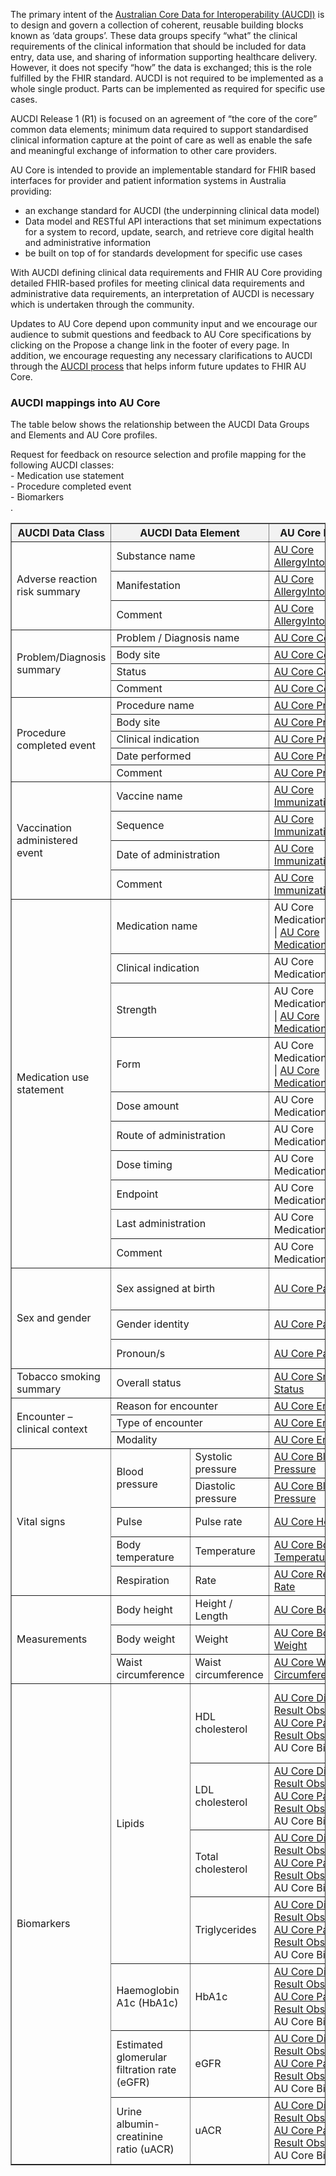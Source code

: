 The primary intent of the <a href="https://confluence.csiro.au/display/FHIR/AUCDI+Release+1">Australian Core Data for Interoperability (AUCDI)</a> is to design and govern a collection of coherent, reusable building blocks known as ‘data groups’. These data groups specify “what” the clinical requirements of the clinical information that should be included for data entry, data use, and sharing of information supporting healthcare delivery. However, it does not specify “how” the data is exchanged; this is the
role fulfilled by the FHIR standard. AUCDI is not required to be implemented as a whole single product. Parts can be
implemented as required for specific use cases.

AUCDI Release 1 (R1) is focused on an agreement of “the core of the core” common data elements; minimum data required to support standardised clinical information capture at the point of care as well as enable the safe and meaningful exchange of information to other care providers. 

AU Core is intended to provide an implementable standard for FHIR based interfaces for provider and patient information systems in Australia​ providing:
- an exchange standard for AUCDI (the underpinning clinical data model)
- Data model and RESTful API interactions that set minimum expectations for a system to record, update, search, and retrieve core digital health and administrative information​
- be built on top of for standards development for specific use cases

With AUCDI defining clinical data requirements and FHIR AU Core providing detailed FHIR-based profiles for meeting clinical data requirements and administrative data requirements, an interpretation of AUCDI is necessary which is undertaken through the community.

Updates to AU Core depend upon community input and we encourage our audience to submit questions and feedback to AU Core specifications by clicking on the Propose a change link in the footer of every page. In addition, we encourage requesting any necessary clarifications to AUCDI through the <a href="https://confluence.csiro.au/display/FHIR/AUCDI+Release+1">AUCDI process</a> that helps inform future updates to FHIR AU Core.

### AUCDI mappings into AU Core

The table below shows the relationship between the AUCDI Data Groups and Elements and AU Core profiles.

<p class="request-for-feedback">Request for feedback on resource selection and profile mapping for the following AUCDI classes:<br/> 
- Medication use statement<br/>
- Procedure completed event<br/>
- Biomarkers<br/>.<p>

<table border="1" cellspacing="0" cellpadding="0" width="100%">
<thead>
  <tr style="background-color: #f2f2f2;">
    <th>AUCDI Data Class</th>
    <th colspan="2">AUCDI Data Element</th>
    <th>AU Core Profile(s)</th>
    <th>FHIR Path</th>
    <th>Comment</th>
  </tr>
</thead>
<tbody>
  <tr>
    <td rowspan="3">Adverse reaction risk summary</td>
    <td colspan="2">Substance name</td>
    <td><a href="StructureDefinition-au-core-allergyintolerance.html">AU Core AllergyIntolerance</a></td>
    <td>AllergyIntolerance.code</td>
    <td></td>
  </tr>
  <tr>
    <td colspan="2">Manifestation</td>
    <td><a href="StructureDefinition-au-core-allergyintolerance.html">AU Core AllergyIntolerance</a></td>
    <td>AllergyInterolance.reaction</td>
    <td></td>
  </tr>
  <tr>
    <td colspan="2">Comment</td>
    <td><a href="StructureDefinition-au-core-allergyintolerance.html">AU Core AllergyIntolerance</a></td>
    <td>AllergyIntolerance.note</td>
    <td></td>
  </tr>
  <tr>
    <td rowspan="4">Problem/Diagnosis summary</td>
    <td colspan="2">Problem / Diagnosis name</td>
    <td><a href="StructureDefinition-au-core-condition.html">AU Core Condition</a></td>
    <td>Condition.code</td>
    <td></td>
  </tr>
  <tr>
    <td colspan="2">Body site</td>
    <td><a href="StructureDefinition-au-core-condition.html">AU Core Condition</a></td>
    <td>Condition.code</td>
    <td></td>
  </tr>
  <tr>
    <td colspan="2">Status</td>
    <td><a href="StructureDefinition-au-core-condition.html">AU Core Condition</a></td>
    <td>Condition.clinicalStatus</td>
    <td></td>
  </tr>
  <tr>
    <td colspan="2">Comment</td>
    <td><a href="StructureDefinition-au-core-condition.html">AU Core Condition</a></td>
    <td>Condition.note</td>
    <td></td>
  </tr>
  <tr>
    <td rowspan="5">Procedure completed event</td>
    <td colspan="2">Procedure name</td>
    <td><a href="StructureDefinition-au-core-procedure.html">AU Core Procedure</a></td>
    <td>Procedure.code</td>
    <td></td>
  </tr>
  <tr>
    <td colspan="2">Body site</td>
    <td><a href="StructureDefinition-au-core-procedure.html">AU Core Procedure</a></td>
    <td>Procedure.code</td>
    <td></td>
  </tr>
  <tr>
    <td colspan="2">Clinical indication</td>
    <td><a href="StructureDefinition-au-core-procedure.html">AU Core Procedure</a></td>
    <td>Procedure.reasonCode | Procedure.reasonReference[x]</td>
    <td></td>
  </tr>
  <tr>
    <td colspan="2">Date performed</td>
    <td><a href="StructureDefinition-au-core-procedure.html">AU Core Procedure</a></td>
    <td>Procedure.performed[x] | Procedure.performedDateTime</td>
    <td></td>
  </tr>
  <tr>
    <td colspan="2">Comment</td>
    <td><a href="StructureDefinition-au-core-procedure.html">AU Core Procedure</a></td>
    <td>Procedure.note</td>
    <td></td>
  </tr>
  <tr>
    <td rowspan="4">Vaccination administered event</td>
    <td colspan="2">Vaccine name</td>
    <td><a href="StructureDefinition-au-core-immunization.html">AU Core Immunization</a></td>
    <td>Immunization.vaccineCode</td>
    <td></td>
  </tr>
  <tr>
    <td colspan="2">Sequence</td>
    <td><a href="StructureDefinition-au-core-immunization.html">AU Core Immunization</a></td>
    <td>Immunization.protocolApplied.doseNumber[x]</td>
    <td></td>
  </tr>
  <tr>
    <td colspan="2">Date of administration</td>
    <td><a href="StructureDefinition-au-core-immunization.html">AU Core Immunization</a></td>
    <td>Immunization.occurenceDateTime</td>
    <td></td>
  </tr>
  <tr>
    <td colspan="2">Comment</td>
    <td><a href="StructureDefinition-au-core-immunization.html">AU Core Immunization</a></td>
    <td>Immunization.note</td>
    <td></td>
  </tr>
  <tr>
    <td rowspan="10">Medication use statement</td>
    <td colspan="2">Medication name</td>
    <td>AU Core MedicationStatement | <a href="StructureDefinition-au-core-medication.html">AU Core Medication</a></td>
    <td>MedicationStatement.medication[x] | Medication.code</td>
    <td>Development and testing of AU Core MedicationStatement profile is planned for AU Core R2.</td>
  </tr>
  <tr>
    <td colspan="2">Clinical indication</td>
    <td>AU Core MedicationStatement</td>
    <td>MedicationStatement.reasonCode | MedicationStatement.reasonReference</td>
    <td></td>
  </tr>
  <tr>
    <td colspan="2">Strength</td>
    <td>AU Core MedicationStatement | <a href="StructureDefinition-au-core-medication.html">AU Core Medication</a></td>
    <td>MedicationStatement.medication[x] | Medication.code | Medication.ingredient</td>
    <td></td>
  </tr>
  <tr>
    <td colspan="2">Form</td>
    <td>AU Core MedicationStatement | <a href="StructureDefinition-au-core-medication.html">AU Core Medication</a></td>
    <td>MedicationStatement.medication[x] | Medication.form</td>
    <td></td>
  </tr>
  <tr>
    <td colspan="2">Dose amount</td>
    <td>AU Core MedicationStatement</td>
    <td>MedicationStatement.dosage.doseAndRate</td>
    <td></td>
  </tr>
  <tr>
    <td colspan="2">Route of administration</td>
    <td>AU Core MedicationStatement</td>
    <td>MedicationStatement.dosage.route</td>
    <td></td>
  </tr>
  <tr>
    <td colspan="2">Dose timing</td>
    <td>AU Core MedicationStatement</td>
    <td>MedicationStatement.dosage.timing</td>
    <td></td>
  </tr>
  <tr>
    <td colspan="2">Endpoint</td>
    <td>AU Core MedicationStatement</td>
    <td>MedicationStatement.effectivePeriod.end</td>
    <td></td>
  </tr>
   <tr>
    <td colspan="2">Last administration</td>
    <td>AU Core MedicationStatement</td>
    <td></td>
    <td>Feedback is requested on the potential mapping for this AUCDI element.</td>
  </tr>
  <tr>
    <td colspan="2">Comment</td>
    <td>AU Core MedicationStatement</td>
    <td>MedicationStatement.note</td>
    <td></td>
  </tr>
  <tr>
    <td rowspan="3">Sex and gender</td>
    <td colspan="2">Sex assigned at birth</td>
    <td><a href="StructureDefinition-au-core-patient.html">AU Core Patient</a></td>
    <td>Patient.extension.where(url='http://hl7.org/fhir/StructureDefinition/individual-recordedSexOrGender')</td>
    <td>The <a href="https://build.fhir.org/ig/hl7au/au-fhir-base//StructureDefinition-individual-recordedSexOrGender.html">Person Recorded Sex or Gender extension</a> is profiled by <a href="StructureDefinition-au-core-rsg-sexassignedab.html">AU Core Sex Assigned At Birth (RSG)</a> to represent the concept of Sex assigned at birth.</td>
  </tr>
  <tr>
    <td colspan="2">Gender identity</td>
    <td><a href="StructureDefinition-au-core-patient.html">AU Core Patient</a></td>
    <td>Patient.extension.where(url='http://hl7.org/fhir/StructureDefinition/individual-genderIdentity')</td>
    <td></td>
  </tr>
  <tr>
    <td colspan="2">Pronoun/s</td>
    <td><a href="StructureDefinition-au-core-patient.html">AU Core Patient</a></td>
    <td>Patient.extension.where(url='http://hl7.org/fhir/StructureDefinition/individual-pronouns')</td>
    <td></td>
  </tr>
  <tr>
    <td>Tobacco smoking summary</td>
    <td colspan="2">Overall status</td>
    <td><a href="StructureDefinition-au-core-smokingstatus.html">AU Core Smoking Status</a></td>
    <td>Observation</td>
    <td></td>
  </tr>
  <tr>
    <td rowspan="3">Encounter – clinical context</td>
    <td colspan="2">Reason for encounter</td>
    <td><a href="StructureDefinition-au-core-encounter.html">AU Core Encounter</a></td>
    <td>Encounter.reasonCode | Encounter.reasonReference</td>
    <td></td>
  </tr>
  <tr>
    <td colspan="2">Type of encounter</td>
    <td><a href="StructureDefinition-au-core-encounter.html">AU Core Encounter</a></td>
    <td>Encounter.class</td>
    <td></td>
  </tr>
  <tr>
    <td colspan="2">Modality</td>
    <td><a href="StructureDefinition-au-core-encounter.html">AU Core Encounter</a></td>
    <td></td>
    <td></td>
  </tr>
  <tr>
    <td rowspan="5">Vital signs</td>
    <td rowspan="2">Blood pressure</td>
    <td>Systolic pressure</td>
    <td><a href="StructureDefinition-au-core-bloodpressure.html">AU Core Blood Pressure</a></td>
    <td>Observation</td>
    <td></td>
  </tr>
  <tr>
    <td>Diastolic pressure</td>
    <td><a href="StructureDefinition-au-core-bloodpressure.html">AU Core Blood Pressure</a></td>
    <td>Observation</td>
    <td></td>
  </tr>
  <tr>
    <td>Pulse</td>
    <td>Pulse rate</td>
    <td><a href="StructureDefinition-au-core-heartrate.html">AU Core Heart Rate</a></td>
    <td>Observation</td>
    <td>Feedback is requested on the proposal to clarify how to exchange pulse rate. Please comment on HL7 Jira <a href="https://jira.hl7.org/browse/FHIR-44861">FHIR-44861</a>.</td>
  </tr>
  <tr>
    <td>Body temperature</td>
    <td>Temperature</td>
    <td><a href="StructureDefinition-au-core-bodytemp.html">AU Core Body Temperature</a></td>
    <td>Observation</td>
    <td></td>
  </tr>
  <tr>
    <td>Respiration</td>
    <td>Rate</td>
    <td><a href="StructureDefinition-au-core-resprate.html">AU Core Respiration Rate</a></td>
    <td>Observation</td>
    <td></td>
  </tr>
  <tr>
    <td rowspan="3">Measurements</td>
    <td>Body height</td>
    <td>Height / Length</td>
    <td><a href="StructureDefinition-au-core-bodyheight.html">AU Core Body Height</a></td>
    <td>Observation</td>
    <td></td>
  </tr>
  <tr>
    <td>Body weight</td>
    <td>Weight</td>
    <td><a href="StructureDefinition-au-core-bodyweight.html">AU Core Body Weight</a></td>
    <td>Observation</td>
    <td></td>
  </tr>
  <tr>
    <td>Waist circumference</td>
    <td>Waist circumference</td>
    <td><a href="StructureDefinition-au-core-waistcircum.html">AU Core Waist Circumference</a></td>
    <td>Observation</td>
    <td></td>
  </tr>
<tr>
    <td rowspan="7">Biomarkers</td>
    <td rowspan="4">Lipids</td>
    <td>HDL cholesterol</td>
    <td><a href="StructureDefinition-au-core-diagnosticresult.html">AU Core Diagnostic Result Observation</a> | <a href="StructureDefinition-au-core-diagnosticresult-path.html">AU Core Pathology Result Observation</a> | AU Core Biomarker</td>
    <td>Observation</td>
    <td>Feedback is requested on the appropriateness of developing a specific AU Core Biomarker profile or to use either AU Core Diagnostic Result or AU Core Pathology Result Observation. Questions or feedback can be posted to See the discussion in chat.fhir.org: <a href="https://chat.fhir.org/#narrow/stream/179173-australia/topic/Implementing.20AUCDI.20R1.20into.20AU.20Core.20R1">https://chat.fhir.org/#narrow/stream/179173-australia/topic/Implementing.20AUCDI.20R1.20into.20AU.20Core.20R1</a></td>
  </tr>
  <tr>
    <td>LDL cholesterol</td>
    <td><a href="StructureDefinition-au-core-diagnosticresult.html">AU Core Diagnostic Result Observation</a> | <a href="StructureDefinition-au-core-diagnosticresult-path.html">AU Core Pathology Result Observation</a> | AU Core Biomarker</td>
    <td>Observation</td>
    <td></td>
  </tr>
  <tr>
    <td>Total cholesterol</td>
    <td><a href="StructureDefinition-au-core-diagnosticresult.html">AU Core Diagnostic Result Observation</a> | <a href="StructureDefinition-au-core-diagnosticresult-path.html">AU Core Pathology Result Observation</a> | AU Core Biomarker</td>
    <td>Observation</td>
    <td></td>
  </tr>
  <tr>
    <td>Triglycerides</td>
    <td><a href="StructureDefinition-au-core-diagnosticresult.html">AU Core Diagnostic Result Observation</a> | <a href="StructureDefinition-au-core-diagnosticresult-path.html">AU Core Pathology Result Observation</a> | AU Core Biomarker</td>
    <td>Observation</td>
    <td></td>
  </tr>
  <tr>
    <td>Haemoglobin A1c (HbA1c)</td>
    <td>HbA1c</td>
    <td><a href="StructureDefinition-au-core-diagnosticresult.html">AU Core Diagnostic Result Observation</a> | <a href="StructureDefinition-au-core-diagnosticresult-path.html">AU Core Pathology Result Observation</a> | AU Core Biomarker</td>
    <td>Observation</td>
    <td></td>
  </tr>
  <tr>
    <td>Estimated glomerular filtration rate (eGFR)</td>
    <td>eGFR</td>
    <td><a href="StructureDefinition-au-core-diagnosticresult.html">AU Core Diagnostic Result Observation</a> | <a href="StructureDefinition-au-core-diagnosticresult-path.html">AU Core Pathology Result Observation</a> | AU Core Biomarker</td>
    <td>Observation</td>
    <td></td>
  </tr>
  <tr>
    <td>Urine albumin-creatinine ratio (uACR)</td>
    <td>uACR</td>
    <td><a href="StructureDefinition-au-core-diagnosticresult.html">AU Core Diagnostic Result Observation</a> | <a href="StructureDefinition-au-core-diagnosticresult-path.html">AU Core Pathology Result Observation</a> | AU Core Biomarker</td>
    <td>Observation</td>
    <td></td>
  </tr>
</tbody>
</table>


